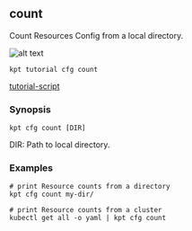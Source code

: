 ## count

Count Resources Config from a local directory.

![alt text][tutorial]

    kpt tutorial cfg count

[tutorial-script]

### Synopsis

    kpt cfg count [DIR]

  DIR:
    Path to local directory.

### Examples

    # print Resource counts from a directory
    kpt cfg count my-dir/

    # print Resource counts from a cluster
    kubectl get all -o yaml | kpt cfg count

### 

[tutorial]: https://storage.googleapis.com/kpt-dev/docs/cfg-count.gif "kpt cfg count"
[tutorial-script]: ../../gifs/cfg-count.sh

